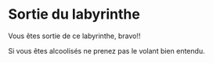# Sortie du labyrinthe

Vous êtes sortie de ce labyrinthe, bravo!!

Si vous êtes alcoolisés ne prenez pas le volant bien entendu.

